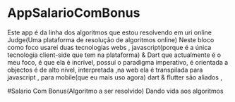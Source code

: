 # AppSalarioComBonus
Este app é da linha dos algoritmos que estou resolvendo em uri online Judge(Uma plataforma de resolução de algoritmos online) Neste bloco como foco usarei duas tecnologias webs , javascript(porque é a única tecnologia client-side que tem na plataforma) & Dart que actualmente é o meu foco, é que ela é incrível, possuí o paradigma imperativo, é orientada a objectos é de alto nível, interpretada ,na web ela é transpilada para javascript , para mobile(que eu mais uso agora) dart & flutter são aliados ,

#Salario Com Bonus(Algoritmo a ser resolvido)
Dando vida aos algoritmos 
